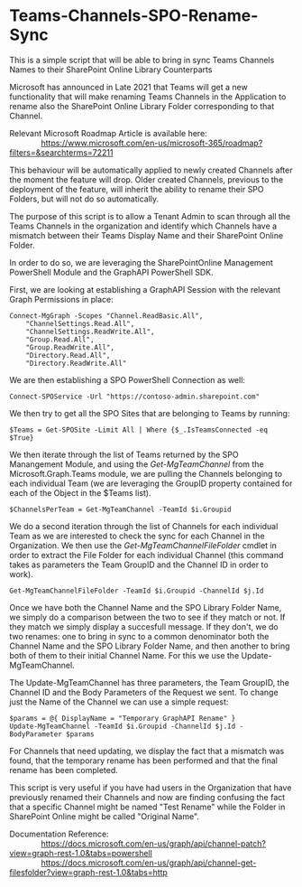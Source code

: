 # Teams-Channels-SPO-Rename-Sync
This is a simple script that will be able to bring in sync Teams Channels Names to their SharePoint Online Library Counterparts

Microsoft has announced in Late 2021 that Teams will get a new functionality that will make renaming Teams Channels in the Application to rename also the SharePoint Online Library Folder corresponding to that Channel.

Relevant Microsoft Roadmap Article is available here:\
&emsp;&emsp;&emsp;&emsp;https://www.microsoft.com/en-us/microsoft-365/roadmap?filters=&searchterms=72211

This behaviour will be automatically applied to newly created Channels after the moment the feature will drop. Older created Channels, previous to the deployment of the feature, will inherit the ability to rename their SPO Folders, but will not do so automatically.

The purpose of this script is to allow a Tenant Admin to scan through all the Teams Channels in the organization and identify which Channels have a mismatch between their Teams Display Name and their SharePoint Online Folder.

In order to do so, we are leveraging the SharePointOnline Management PowerShell Module and the GraphAPI PowerShell SDK.

First, we are looking at establishing a GraphAPI Session with the relevant Graph Permissions in place:
```
Connect-MgGraph -Scopes "Channel.ReadBasic.All",
    "ChannelSettings.Read.All",
    "ChannelSettings.ReadWrite.All",
    "Group.Read.All",
    "Group.ReadWrite.All",
    "Directory.Read.All", 
    "Directory.ReadWrite.All"
```
We are then establishing a SPO PowerShell Connection as well:
```
Connect-SPOService -Url "https://contoso-admin.sharepoint.com"
```
We then try to get all the SPO Sites that are belonging to Teams by running:
```
$Teams = Get-SPOSite -Limit All | Where {$_.IsTeamsConnected -eq $True}
```
We then iterate through the list of Teams returned by the SPO Manangement Module, and using the _Get-MgTeamChannel_ from the Microsoft.Graph.Teams module, we are pulling the Channels belonging to each individual Team (we are leveraging the GroupID property contained for each of the Object in the $Teams list).
```
$ChannelsPerTeam = Get-MgTeamChannel -TeamId $i.Groupid
```
We do a second iteration through the list of Channels for each individual Team as we are interested to check the sync for each Channel in the Organization. We then use the _Get-MgTeamChannelFileFolder_ cmdlet in order to extract the File Folder for each individual Channel (this command takes as parameters the Team GroupID and the Channel ID in order to work).
```
Get-MgTeamChannelFileFolder -TeamId $i.Groupid -ChannelId $j.Id
```
Once we have both the Channel Name and the SPO Library Folder Name, we simply do a comparison between the two to see if they match or not. If they match we simply display a succesfull message. If they don't, we do two renames: one to bring in sync to a common denominator both the Channel Name and the SPO Library Folder Name, and then another to bring both of them to their initial Channel Name. For this we use the Update-MgTeamChannel.

The Update-MgTeamChannel has three parameters, the Team GroupID, the Channel ID and the Body Parameters of the Request we sent.
To change just the Name of the Channel we can use a simple request: 
```
$params = @{ DisplayName = "Temporary GraphAPI Rename" }
Update-MgTeamChannel -TeamId $i.Groupid -ChannelId $j.Id -BodyParameter $params
```
For Channels that need updating, we display the fact that a mismatch was found, that the temporary rename has been performed and that the final rename has been completed.

This script is very useful if you have had users in the Organization that have previously renamed their Channels and now are finding confusing the fact that a specific Channel might be named "Test Rename" while the Folder in SharePoint Online might be called "Original Name".


Documentation Reference:\
&emsp;&emsp;&emsp;&emsp;https://docs.microsoft.com/en-us/graph/api/channel-patch?view=graph-rest-1.0&tabs=powershell \
&emsp;&emsp;&emsp;&emsp;https://docs.microsoft.com/en-us/graph/api/channel-get-filesfolder?view=graph-rest-1.0&tabs=http
